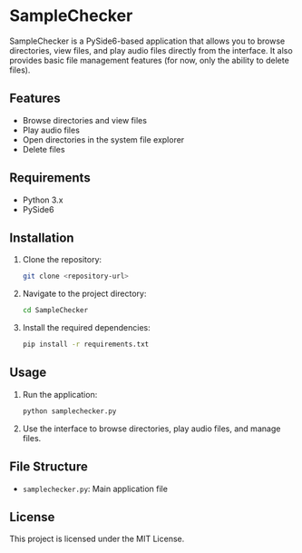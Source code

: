 # SampleChecker

SampleChecker is a PySide6-based application that allows you to browse directories, view files, and play audio files directly from the interface. It also provides basic file management features (for now, only the ability to delete files).

## Features

- Browse directories and view files
- Play audio files
- Open directories in the system file explorer
- Delete files

## Requirements

- Python 3.x
- PySide6

## Installation

1. Clone the repository:
    ```sh
    git clone <repository-url>
    ```
2. Navigate to the project directory:
    ```sh
    cd SampleChecker
    ```
3. Install the required dependencies:
    ```sh
    pip install -r requirements.txt
    ```

## Usage

1. Run the application:
    ```sh
    python samplechecker.py
    ```
2. Use the interface to browse directories, play audio files, and manage files.

## File Structure

- `samplechecker.py`: Main application file

## License

This project is licensed under the MIT License.
